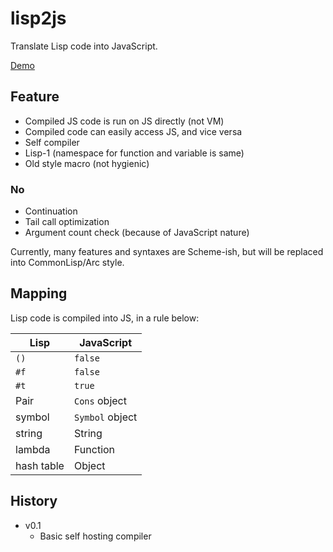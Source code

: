 lisp2js
=======

Translate Lisp code into JavaScript.

[Demo](https://tyfkda.github.io/lisp2js/)

## Feature
* Compiled JS code is run on JS directly (not VM)
* Compiled code can easily access JS, and vice versa
* Self compiler
* Lisp-1 (namespace for function and variable is same)
* Old style macro (not hygienic)

### No
* Continuation
* Tail call optimization
* Argument count check (because of JavaScript nature)

Currently, many features and syntaxes are Scheme-ish, but will be replaced into CommonLisp/Arc style.

## Mapping
Lisp code is compiled into JS, in a rule below:

| Lisp       | JavaScript      |
|------------|-----------------|
| `()`       | `false`         |
| `#f`       | `false`         |
| `#t`       | `true`          |
| Pair       | `Cons` object   |
| symbol     | `Symbol` object |
| string     | String          |
| lambda     | Function        |
| hash table | Object          |


## History
* v0.1
  * Basic self hosting compiler
